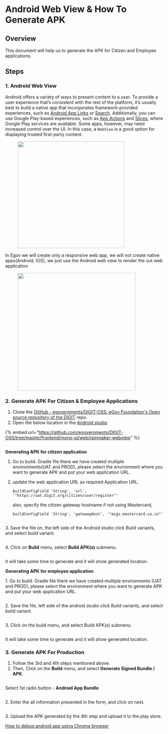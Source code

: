# Android Web View & How To Generate APK

## Overview

This document will help us to generate the APK for Citizen and Employee applications.

## Steps

### 1. Android Web View <a href="#id-1.-android-web-view" id="id-1.-android-web-view"></a>

Android offers a variety of ways to present content to a user. To provide a user experience that’s consistent with the rest of the platform, it’s usually best to build a native app that incorporates framework-provided experiences, such as [Android App Links](https://developer.android.com/training/app-links) or [Search](https://developer.android.com/guide/topics/search). Additionally, you can use Google Play-based experiences, such as [App Actions](https://developer.android.com/guide/actions) and [Slices](https://developer.android.com/guide/slices), where Google Play services are available. Some apps, however, may need increased control over the UI. In this case, a `WebView` is a good option for displaying trusted first-party content.

<div align="left">

<figure><img src="../../../.gitbook/assets/figure1.png" alt="" width="340"><figcaption></figcaption></figure>

</div>

In Egov we will create only a responsive web app, we will not create native apps(Android, IOS), we just use the Android web view to render the out web application

<div align="left">

<figure><img src="../../../.gitbook/assets/Screenshot_2023-12-18-11-27-42-71_9751719c52650ee4605aed3597f307d8.jpg" alt="" width="375"><figcaption></figcaption></figure>

</div>

### 2. Generate APK For Citizen & Employee Applications <a href="#id-2.-how-to-generate-apk-for-citizen-and-employee-application" id="id-2.-how-to-generate-apk-for-citizen-and-employee-application"></a>

1. Clone the [GitHub - egovernments/DIGIT-OSS: eGov Foundation's Open source repository of the DIGIT](https://github.com/egovernments/DIGIT-OSS) repo.
2. Open the below location in the [Android studio](https://developer.android.com/studio)

{% embed url="https://github.com/egovernments/DIGIT-OSS/tree/master/frontend/mono-ui/web/rainmaker-webview" %}

<figure><img src="../../../.gitbook/assets/Screenshot 2023-12-18 at 11.31.54 AM.png" alt=""><figcaption></figcaption></figure>

**Generating APK for citizen application**

1. Go to build. Gradle file there we have created multiple environments(UAT and PROD), please select the environment where you want to generate APK and put your web application URL.
2.  update the web application URL as required Application URL.

    `buildConfigField 'String', 'url', '"https://uat.digit.org/citizen/user/register"'`

    also, specify the citizen gateway hostname if not using Mastercard,

    `buildConfigField 'String', 'gatewayHost', '"migs.mastercard.co.in"'`

<figure><img src="../../../.gitbook/assets/Screenshot 2023-12-18 at 11.35.46 AM.png" alt=""><figcaption></figcaption></figure>

3\. Save the file on, the left side of the Android studio click Build variants, and select build variant.

<figure><img src="../../../.gitbook/assets/Screenshot 2023-12-18 at 11.37.35 AM.png" alt=""><figcaption></figcaption></figure>

4\. Click on **Build** menu, select **Build APK(s)** submenu.

<figure><img src="../../../.gitbook/assets/Screenshot 2023-12-18 at 11.38.42 AM.png" alt=""><figcaption></figcaption></figure>

It will take some time to generate and it will show generated location.

**Generating APK for employee application**

1\. Go to build. Gradle file there we have created multiple environments (UAT and PROD), please select the environment where you want to generate APK and put your web application URL.

<figure><img src="../../../.gitbook/assets/Screenshot 2023-12-18 at 11.37.35 AM.png" alt=""><figcaption></figcaption></figure>

2\. Save the file, left side of the android studio click Build variants, and select build variant.

<figure><img src="../../../.gitbook/assets/figure9.png" alt=""><figcaption></figcaption></figure>

3\. Click on the build menu, and select Build APK(s) submenu.

<figure><img src="../../../.gitbook/assets/figure11.png" alt=""><figcaption></figcaption></figure>

It will take some time to generate and it will show generated location.

### 3. Generate APK For Production <a href="#id-3.-generating-apk-for-production" id="id-3.-generating-apk-for-production"></a>

1. Follow the 3rd and 4th steps mentioned above.
2. Then, Click on the **Build** menu, and select **Generate Signed Bundle / APK**.

<figure><img src="../../../.gitbook/assets/figure10.png" alt=""><figcaption></figcaption></figure>

Select 1st radio button - **Android App Bundle**

<figure><img src="../../../.gitbook/assets/figure12.png" alt=""><figcaption></figcaption></figure>

2\. Enter the all information presented in the form, and click on next.

<figure><img src="../../../.gitbook/assets/figure13.png" alt=""><figcaption></figcaption></figure>

3\. Upload the APK generated by the 4th step and upload it to the play store.

[How to debug android app using Chrome browser](https://digit-discuss.atlassian.net/wiki/spaces/DD/pages/2285273121)
